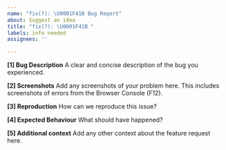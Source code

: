 ```yaml
---
name: "fix(?): \U0001F41B Bug Report"
about: Suggest an idea
title: "fix(?): \U0001F41B "
labels: info needed
assignees: ''

---
```


**[1] Bug Description**
A clear and concise description of the bug you experienced.

**[2] Screenshots**
Add any screenshots of your problem here. This includes screenshots of errors from the Browser Console (F12).

**[3] Reproduction**
How can we reproduce this issue?

**[4] Expected Behaviour**
What should have happened?

**[5] Additional context**
Add any other context about the feature request here.
